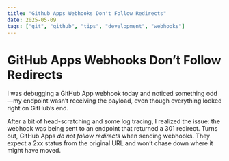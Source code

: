 ```yaml
---
title: "Github Apps Webhooks Don't Follow Redirects"
date: 2025-05-09
tags: ["git", "github", "tips", "development", "webhooks"]
---
```


# GitHub Apps Webhooks Don’t Follow Redirects

I was debugging a GitHub App webhook today and noticed something odd—my endpoint wasn’t receiving the payload, even though everything looked right on GitHub’s end.

After a bit of head-scratching and some log tracing, I realized the issue: the webhook was being sent to an endpoint that returned a 301 redirect. Turns out, GitHub Apps *do not follow redirects* when sending webhooks. They expect a 2xx status from the original URL and won’t chase down where it might have moved.
